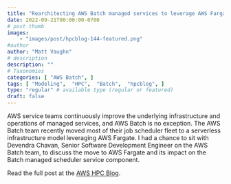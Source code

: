 ```yaml
---
title: "Rearchitecting AWS Batch managed services to leverage AWS Fargate"
date: 2022-09-21T00:00:00-0700
# post thumb
images:
    - "images/post/hpcblog-144-featured.png"
#author
author: "Matt Vaughn"
# description
description: ""
# Taxonomies
categories: [ "AWS Batch", ]
tags: [ "Modeling",  "HPC",  "Batch",  "hpcblog", ]
type: "regular" # available type (regular or featured)
draft: false
---
```


AWS service teams continuously improve the underlying infrastructure and operations of managed services, and AWS Batch is no exception. The AWS Batch team recently moved most of their job scheduler fleet to a serverless infrastructure model leveraging AWS Fargate. I had a chance to sit with Devendra Chavan, Senior Software Development Engineer on the AWS Batch team, to discuss the move to AWS Fargate and its impact on the Batch managed scheduler service component.

Read the full post at the [AWS HPC Blog](https://aws.amazon.com/blogs/hpc/rearchitecting-aws-batch-managed-services-to-leverage-aws-fargate/).
